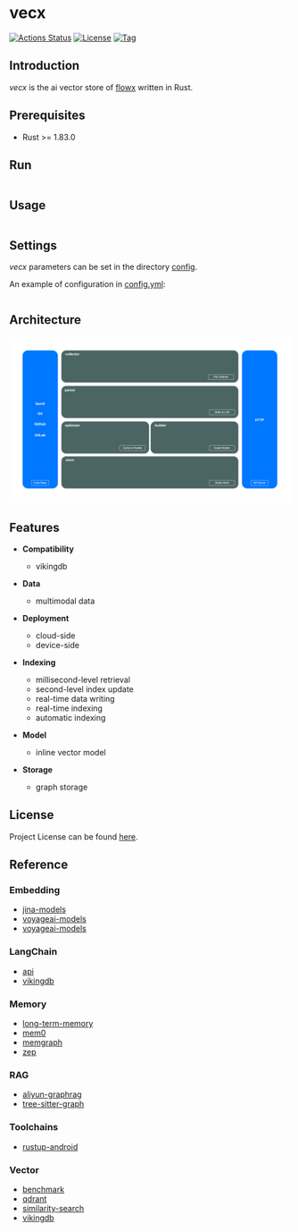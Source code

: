 # vecx

[![Actions Status](https://github.com/ai-flowx/vecx/workflows/ci/badge.svg?branch=main&event=push)](https://github.com/ai-flowx/vecx/actions?query=workflow%3Aci)
[![License](https://img.shields.io/github/license/ai-flowx/vecx.svg?color=brightgreen)](https://github.com/ai-flowx/vecx/blob/main/LICENSE)
[![Tag](https://img.shields.io/github/tag/ai-flowx/vecx.svg?color=brightgreen)](https://github.com/ai-flowx/vecx/tags)



## Introduction

*vecx* is the ai vector store of [flowx](https://github.com/ai-flowx/) written in Rust.



## Prerequisites

- Rust >= 1.83.0



## Run

```bash
```



## Usage

```
```



## Settings

*vecx* parameters can be set in the directory [config](https://github.com/ai-flowx/vecx/blob/main/src/config).

An example of configuration in [config.yml](https://github.com/ai-flowx/vecx/blob/main/src/config/config.yml):

```yaml
```



## Architecture

![arch](./arch.png "Architecture")



## Features

- **Compatibility**
  - vikingdb


- **Data**
  - multimodal data


- **Deployment**
  - cloud-side
  - device-side


- **Indexing**
  - millisecond-level retrieval
  - second-level index update
  - real-time data writing
  - real-time indexing
  - automatic indexing


- **Model**
    - inline vector model


- **Storage**
    - graph storage



## License

Project License can be found [here](LICENSE).



## Reference

### Embedding

- [jina-models](https://jina.ai/models)
- [voyageai-models](https://docs.anthropic.com/zh-CN/docs/build-with-claude/embeddings)
- [voyageai-models](https://www.voyageai.com/)

### LangChain

- [api](https://github.com/langchain-ai/langchain/blob/master/libs/core/langchain_core/vectorstores/base.py)
- [vikingdb](https://github.com/langchain-ai/langchain/blob/master/libs/community/langchain_community/vectorstores/vikingdb.py)

### Memory

- [long-term-memory](https://langchain-ai.github.io/long-term-memory/)
- [mem0](https://github.com/mem0ai/mem0)
- [memgraph](https://github.com/memgraph/memgraph)
- [zep](https://www.getzep.com/)

### RAG

- [aliyun-graphrag](https://developer.aliyun.com/article/1540097)
- [tree-sitter-graph](https://github.com/tree-sitter/tree-sitter-graph)

### Toolchains

- [rustup-android](https://github.com/rust-lang/rustup/issues/2872)

### Vector

- [benchmark](https://github.com/zilliztech/VectorDBBench)
- [qdrant](https://github.com/qdrant/qdrant)
- [similarity-search](https://github.com/facebookresearch/faiss)
- [vikingdb](https://www.volcengine.com/docs/82379/1263276)
